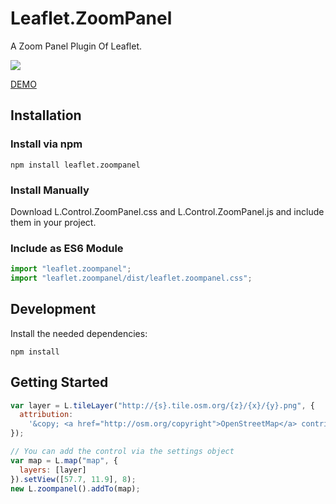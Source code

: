 # Leaflet.ZoomPanel

A Zoom Panel Plugin Of Leaflet.

![](https://img.shields.io/npm/l/express.svg)

[DEMO](https://will4906.github.io/leaflet-zoompanel/dist/index.html)

## Installation

### Install via npm

`npm install leaflet.zoompanel`

### Install Manually

Download L.Control.ZoomPanel.css and L.Control.ZoomPanel.js and include them in your project.

### Include as ES6 Module

```javascript
import "leaflet.zoompanel";
import "leaflet.zoompanel/dist/leaflet.zoompanel.css";
```

## Development

Install the needed dependencies:

`npm install`

## Getting Started

```javascript
var layer = L.tileLayer("http://{s}.tile.osm.org/{z}/{x}/{y}.png", {
  attribution:
    '&copy; <a href="http://osm.org/copyright">OpenStreetMap</a> contributors'
});

// You can add the control via the settings object
var map = L.map("map", {
  layers: [layer]
}).setView([57.7, 11.9], 8);
new L.zoompanel().addTo(map);
```

